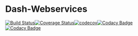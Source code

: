 # Dash-Webservices

[![Build Status](https://travis-ci.org/ArnaudFlaesch/Dash-Webservices.svg?branch=master)](https://travis-ci.org/ArnaudFlaesch/Dash-Webservices)[![Coverage Status](https://coveralls.io/repos/github/ArnaudFlaesch/Dash-Webservices/badge.svg?branch=master)](https://coveralls.io/github/ArnaudFlaesch/Dash-Webservices?branch=master)[![codecov](https://codecov.io/gh/ArnaudFlaesch/Dash-Webservices/branch/master/graph/badge.svg)](https://codecov.io/gh/ArnaudFlaesch/Dash-Webservices)[![Codacy Badge](https://app.codacy.com/project/badge/Grade/eb62cb1c7ceb4c6baf1c0093f3773d4b)](https://www.codacy.com/manual/arnaudflaesch/Dash-WebServices?utm_source=github.com&amp;utm_medium=referral&amp;utm_content=ArnaudFlaesch/Dash-WebServices&amp;utm_campaign=Badge_Grade)[![Codacy Badge](https://api.codacy.com/project/badge/Coverage/eb62cb1c7ceb4c6baf1c0093f3773d4b)](https://www.codacy.com/app/arnaudflaesch/Dash-Webservices?utm_source=github.com&amp;utm_medium=referral&amp;utm_content=ArnaudFlaesch/Dash-Webservices&amp;utm_campaign=Badge_Coverage)